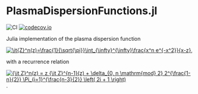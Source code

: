 # PlasmaDispersionFunctions.jl

![CI](https://github.com/jwscook/PlasmaDispersionFunctions.jl/workflows/CI/badge.svg)
[![codecov.io](http://codecov.io/github/jwscook/PlasmaDispersionFunctions.jl/coverage.svg?branch=master)](http://codecov.io/github/jwscook/PlasmaDispersionFunctions.jl?branch=master)

Julia implementation of the plasma dispersion function

<a href="https://www.codecogs.com/eqnedit.php?latex=\it{Z}^n(z)=\frac{1}{\sqrt{\pi}}\int_{\infty}^{\infty}\frac{x^n&space;e^{-x^2}}{x-z}" target="_blank"><img src="https://latex.codecogs.com/gif.latex?\it{Z}^n(z)=\frac{1}{\sqrt{\pi}}\int_{\infty}^{\infty}\frac{x^n&space;e^{-x^2}}{x-z}" title="\it{Z}^n(z)=\frac{1}{\sqrt{\pi}}\int_{\infty}^{\infty}\frac{x^n e^{-x^2}}{x-z}" /></a>,

with a recurrence relation

<a href="https://www.codecogs.com/eqnedit.php?latex={\it&space;Z}^n(x)&space;=&space;x&space;{\it&space;Z}^{n-1}(x)&space;&plus;&space;\delta_{0,&space;n&space;\mathrm{mod}&space;2}&space;2^{\frac{1-n}{2}}&space;\Pi_{i=1}^{\frac{n-3}{2}}&space;\left(&space;2i&space;&plus;&space;1&space;\right)" target="_blank"><img src="https://latex.codecogs.com/gif.latex?{\it&space;Z}^n(x)&space;=&space;x&space;{\it&space;Z}^{n-1}(x)&space;&plus;&space;\delta_{n,&space;n&space;\mathrm{mod}&space;2}&space;2^{\frac{1-n}{2}}&space;\Pi_{i=1}^{\frac{n-3}{2}}&space;\left(&space;2i&space;&plus;&space;1&space;\right)" title="{\it Z}^n(z) = z {\it Z}^{n-1}(z) + \delta_{0, n \mathrm{mod} 2} 2^{\frac{1-n}{2}} \Pi_{i=1}^{\frac{n-3}{2}} \left( 2i + 1 \right)" /></a>.
